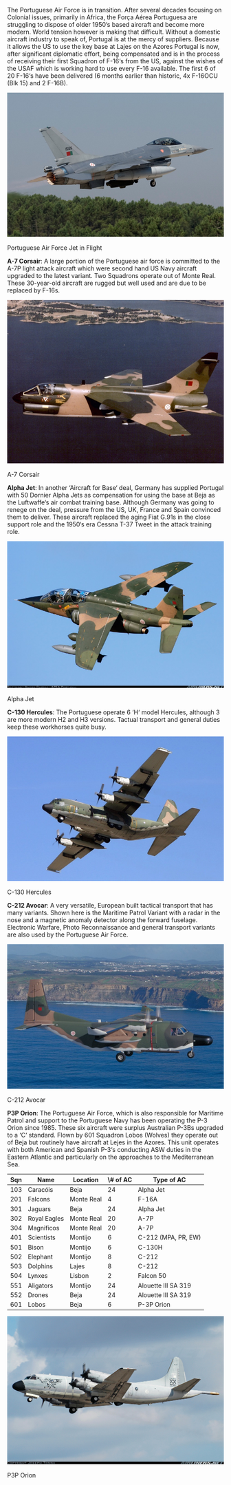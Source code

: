 The Portuguese Air Force is in transition. After several decades focusing on Colonial issues, primarily in Africa, the Força Aérea Portuguesa are struggling to dispose of older 1950‘s based aircraft and become more modern. World tension however is making that difficult. Without a domestic aircraft industry to speak of, Portugal is at the mercy of suppliers. Because it allows the US to use the key base at Lajes on the Azores Portugal is now, after significant diplomatic effort, being compensated and is in the process of receiving their first Squadron of F-16‘s from the US, against the wishes of the USAF which is working hard to use every F-16 available. The first 6 of 20 F-16‘s have been delivered (6 months earlier than historic, 4x F-16OCU (Blk 15) and 2 F-16B).

![](/assets/images/nato/pt/af/image001.jpg)

Portuguese Air Force Jet in Flight

**A-7 Corsair**: A large portion of the Portuguese air force is committed to the A-7P light attack aircraft which were second hand US Navy aircraft upgraded to the latest variant. Two Squadrons operate out of Monte Real. These 30-year-old aircraft are rugged but well used and are due to be replaced by F-16s.

![](/assets/images/nato/pt/af/image003.jpg)

A-7 Corsair

**Alpha Jet**: In another ‘Aircraft for Base‘ deal, Germany has supplied Portugal with 50 Dornier Alpha Jets as compensation for using the base at Beja as the Luftwaffe‘s air combat training base. Although Germany was going to renege on the deal, pressure from the US, UK, France and Spain convinced them to deliver. These aircraft replaced the aging Fiat G.91s in the close support role and the 1950‘s era Cessna T-37 Tweet in the attack training role.

![](/assets/images/nato/pt/af/image007.jpg)

Alpha Jet

**C-130 Hercules**: The Portuguese operate 6 ‘H‘ model Hercules, although 3 are more modern H2 and H3 versions. Tactual transport and general duties keep these workhorses quite busy.

![](/assets/images/nato/pt/af/image005.jpg)

C-130 Hercules

**C-212 Avocar**: A very versatile, European built tactical transport that has many variants. Shown here is the Maritime Patrol Variant with a radar in the nose and a magnetic anomaly detector along the forward fuselage. Electronic Warfare, Photo Reconnaissance and general transport variants are also used by the Portuguese Air Force.

![](/assets/images/nato/pt/af/image009.jpg)

C-212 Avocar

**P3P Orion**: The Portuguese Air Force, which is also responsible for Maritime Patrol and support to the Portuguese Navy has been operating the P-3 Orion since 1985. These six aircraft were surplus Australian P-3Bs upgraded to a ‘C‘ standard. Flown by 601 Squadron Lobos (Wolves) they operate out of Beja but routinely have aircraft at Lejes in the Azores. This unit operates with both American and Spanish P-3‘s conducting ASW duties in the Eastern Atlantic and particularly on the approaches to the Mediterranean Sea.

| Sqn | Name         | Location   | \\# of AC | Type of AC          |
| --- | ------------ | ---------- | --------- | ------------------- |
| 103 | Caracóis     | Beja       | 24        | Alpha Jet           |
| 201 | Falcons      | Monte Real | 4         | F-16A               |
| 301 | Jaguars      | Beja       | 24        | Alpha Jet           |
| 302 | Royal Eagles | Monte Real | 20        | A-7P                |
| 304 | Magnificos   | Monte Real | 20        | A-7P                |
| 401 | Scientists   | Montijo    | 6         | C-212 (MPA, PR, EW) |
| 501 | Bison        | Montijo    | 6         | C-130H              |
| 502 | Elephant     | Montijo    | 8         | C-212               |
| 503 | Dolphins     | Lajes      | 8         | C-212               |
| 504 | Lynxes       | Lisbon     | 2         | Falcon 50           |
| 551 | Aligators    | Montijo    | 24        | Alouette III SA 319 |
| 552 | Drones       | Beja       | 24        | Alouette III SA 319 |
| 601 | Lobos        | Beja       | 6         | P-3P Orion          |

![](/assets/images/nato/pt/af/image011.jpg)

P3P Orion
